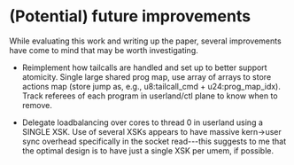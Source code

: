 # (Potential) future improvements

While evaluating this work and writing up the paper, several improvements have come to mind that may be worth investigating.

* Reimplement how tailcalls are handled and set up to better support atomicity. Single large shared prog map, use array of arrays to store actions map (store jump as, e.g., u8:tailcall_cmd + u24:prog_map_idx). Track referees of each program in userland/ctl plane to know when to remove.

* Delegate loadbalancing over cores to thread 0 in userland using a SINGLE XSK. Use of several XSKs appears to have massive kern->user sync overhead specifically in the socket read---this suggests to me that the optimal design is to have just a single XSK per umem, if possible.
